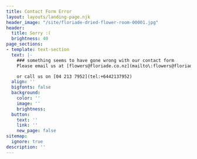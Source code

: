 ```yaml
---
title: Contact Form Error
layout: layouts/landing-page.njk
header_image: "/site/floriade-dried-flower-room-00001.jpg"
header:
  title: Sorry :(
  brightness: 40
page_sections:
- template: text-section
  text: |-
    ### something seems to have gone wrong with our contact form
    Please email us at [flowers@floriade.co.nz](mailto\:flowers@floriade.co.nz\?subject\=Flowers%20Enquiry)

    or call us on [04 213 7952](tel:+6442137952)
  align: ''
  bigfonts: false
  background:
    color: ''
    image: ''
    brightness: 
  button:
    text: ''
    link: ''
    new_page: false
sitemap:
  ignore: true
description: ''
---
```

